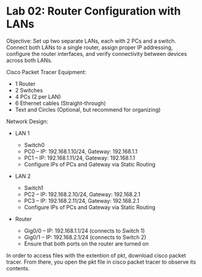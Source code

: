 # Lab 02: Router Configuration with LANs

Objective:
Set up two separate LANs, each with 2 PCs and a switch. Connect both LANs to a single router, assign proper IP addressing, configure the router interfaces, and verify connectivity between devices across both LANs.

Cisco Packet Tracer Equipment:
- 1 Router
- 2 Switches
- 4 PCs (2 per LAN)
- 6 Ethernet cables (Straight-through)
- Text and Circles (Optional, but recommend for organizing)

Network Design:
- LAN 1
  - Switch0
   - PC0 – IP: 192.168.1.10/24, Gateway: 192.168.1.1
   - PC1 – IP: 192.168.1.11/24, Gateway: 192.168.1.1
   - Configure IPs of PCs and Gateway via Static Routing

- LAN 2
  - Switch1
   - PC2 – IP: 192.168.2.10/24, Gateway: 192.168.2.1
   - PC3 – IP: 192.168.2.11/24, Gateway: 192.168.2.1
   - Configure IPs of PCs and Gateway via Static Routing

 - Router
   - Gig0/0 – IP: 192.168.1.1/24 (connects to Switch 1)
   - Gig0/1 – IP: 192.168.2.1/24 (connects to Switch 2)
   - Ensure that both ports on the router are turned on

In order to access files with the extention of pkt, download cisco packet tracer. From there, you open the pkt file in cisco packet tracer to observe its contents.


